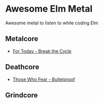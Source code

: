 # Awesome Elm Metal

Awesome metal to listen to while coding Elm

## Metalcore

* [For Today - Break the Cycle](https://www.youtube.com/watch?v=q1z91zfPJAw)

## Deathcore

* [Those Who Fear - Bulletproof](https://www.youtube.com/watch?v=VMCW2QV35tI)

## Grindcore


